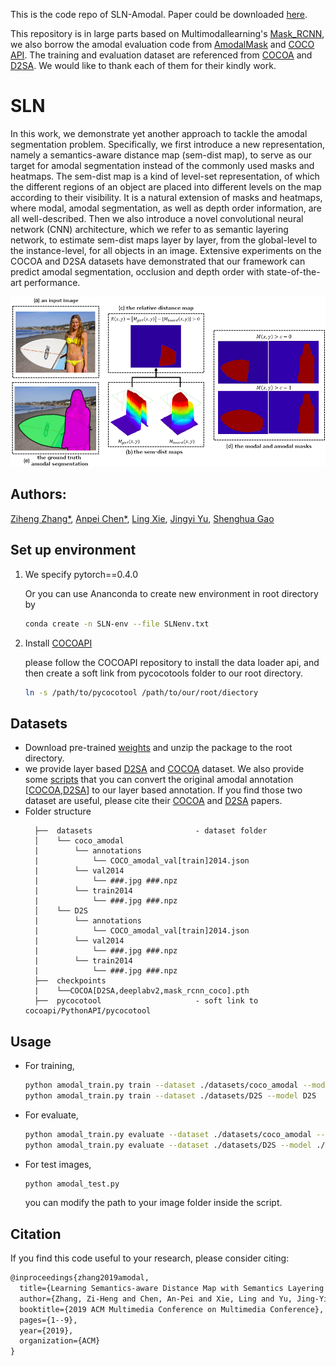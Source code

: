 
This is the code repo of SLN-Amodal. Paper could be downloaded [here](https://arxiv.org/abs/1905.12898).

This repository is in large parts based on Multimodallearning's [Mask_RCNN](https://github.com/multimodallearning/pytorch-mask-rcnn),  we also borrow the amodal evaluation code from [AmodalMask](https://github.com/Wakeupbuddy/amodalAPI) and [COCO API](https://github.com/cocodataset/cocoapi).  The training and evaluation dataset are referenced from [COCOA](https://arxiv.org/abs/1509.01329) and [D2SA](https://arxiv.org/abs/1804.08864).  We would like to thank each of them for their kindly work.

# SLN

In this work, we demonstrate yet another approach to tackle the amodal segmentation problem. Specifically, we first introduce a new representation, namely a semantics-aware distance map (sem-dist map), to serve as our target for amodal segmentation instead of the commonly used masks and heatmaps. The sem-dist map is a kind of level-set representation, of which the different regions of an object are placed into different levels on the map according to their visibility. It is a natural extension of masks and heatmaps, where modal, amodal segmentation, as well as depth order information, are all well-described. Then we also introduce a novel convolutional neural network (CNN) architecture, which we refer to as semantic layering network, to estimate sem-dist maps layer by layer, from the global-level to the instance-level, for all objects in an image. Extensive experiments on the COCOA and D2SA datasets have demonstrated that our framework can predict amodal segmentation, occlusion and depth order with state-of-the-art performance.

![](https://github.com/apchenstu/SLN-Amodal/blob/master/results/sem-dist-map-demo.png)

## Authors: 
[Ziheng Zhang*](https://arxiv.org/search/cs?searchtype=author&query=Zhang%2C+Z), [Anpei Chen*](https://arxiv.org/search/cs?searchtype=author&query=Chen%2C+A), [Ling Xie](https://arxiv.org/search/cs?searchtype=author&query=Xie%2C+L), [Jingyi Yu](https://arxiv.org/search/cs?searchtype=author&query=Yu%2C+J), [Shenghua Gao](https://arxiv.org/search/cs?searchtype=author&query=Gao%2C+S)
## Set up environment
 1. We specify pytorch==0.4.0

    Or you can use Ananconda to create new environment in root directory by
    ```bash
    conda create -n SLN-env --file SLNenv.txt
    ```
    
 2. Install [COCOAPI](https://github.com/cocodataset/cocoapi)

    please follow the COCOAPI repository to install the data loader api, and then create a soft link from pycocotools folder to our root directory.
    ```bash
    ln -s /path/to/pycocotool /path/to/our/root/diectory
    
    ```

## Datasets
* Download pre-trained  [weights](https://drive.google.com/open?id=1ZCeAXqRbsoJDdaJNMWu1uCEfxtk8g9rB) and unzip the package to the root directory.
* we provide layer based [D2SA](https://drive.google.com/open?id=1Y3fHrEmtfri3vZt3ehahL76EXtkfijtN) and [COCOA](https://drive.google.com/open?id=1jLT4zODCoXfO7U6bc-w171xty8fGCY8t) dataset.
We also provide some [scripts](https://github.com/apchenstu/SLN-Amodal/tree/master/scripts) that you can convert the original amodal annotation [[COCOA](https://drive.google.com/file/d/0B8e3LNo7STslUGRFUVlQSnZRUVE/view?usp=drive_open),[D2SA](https://www.mvtec.com/company/research/datasets/mvtec-d2s/)] to our layer based annotation. If you find those two dataset are useful, please cite their [COCOA](https://arxiv.org/abs/1509.01329) and [D2SA](https://arxiv.org/abs/1804.08864) papers.
* Folder structure
  ```
	├──  datasets                       - dataset folder
	│    └── coco_amodal 
	|        └── annotations    
	|            └── COCO_amodal_val[train]2014.json
	|        └── val2014             
	|            └── ###.jpg ###.npz 
    |        └── train2014           
	|            └── ###.jpg ###.npz 
	│    └── D2S                
	|        └── annotations    
	|            └── COCO_amodal_val[train]2014.json
	|        └── val2014             
	|            └── ###.jpg ###.npz 
    |        └── train2014           
	|            └── ###.jpg ###.npz 
	├──  checkpoints                 
    |    └──COCOA[D2SA,deeplabv2,mask_rcnn_coco].pth     
	├──  pycocotool                     - soft link to cocoapi/PythonAPI/pycocotool              
  ```



## Usage

* For training,

  ```bash
  python amodal_train.py train --dataset ./datasets/coco_amodal --model coco
  python amodal_train.py train --dataset ./datasets/D2S --model D2S
  ```

* For evaluate,
  ```bash
  python amodal_train.py evaluate --dataset ./datasets/coco_amodal --model ./checkpoints/COCOA.pth --data_type COCOA
  python amodal_train.py evaluate --dataset ./datasets/D2S --model ./checkpoints/D2SA.pth --data_type D2SA
  ```
<!-- 
  * Note: if you want to evaluate the pre-train models,
For COCOA dataset, please make sure [L10](https://github.com/apchenstu/SLN-Amodal/blob/master/amodal_train.py#L10) is
    
    ```bash
    from evaluate.amodalevalCOCOA import AmodalEval
    ```
    For D2SA dataset, please make sure [L10](https://github.com/apchenstu/SLN-Amodal/blob/master/amodal_train.py#L10) is
    ```bash
    from evaluate.amodalevalD2SA import AmodalEval
    ``` 
-->
  
 * For test images,
    ```bash
    python amodal_test.py 
    ```
    you can modify the path to your image folder inside the script.

## Citation

If you find this code useful to your research, please consider citing:
```tex
@inproceedings{zhang2019amodal,
  title={Learning Semantics-aware Distance Map with Semantics Layering Network for Amodal Instance Segmentation},
  author={Zhang, Zi-Heng and Chen, An-Pei and Xie, Ling and Yu, Jing-Yi and Gao, Sheng-Hua},
  booktitle={2019 ACM Multimedia Conference on Multimedia Conference},
  pages={1--9},
  year={2019},
  organization={ACM}
}
```
